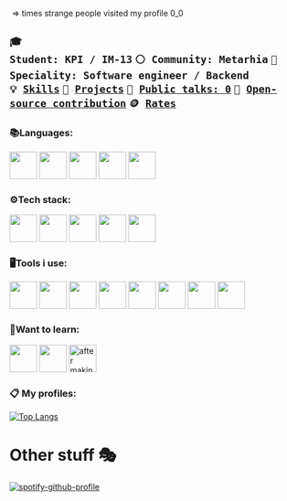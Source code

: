 <img src="https://komarev.com/ghpvc/?username=Snare295&style=flat-square&color=blue" alt=""/> => times strange people visited my profile 0_0 

<code>🎓 Student: KPI / IM-13</code>
<code>⚪ Community: Metarhia</code>
<code>👷 Speciality: Software engineer / Backend</code><br>
<code>💡 [Skills](SKILLS.md)</code>
<code>🧻 [Projects](PROJECTS.md)</code>
<code>📢 [Public talks: 0](TALKS.md)</code>
<code>👀 [Open-source contribution](CONTRIBUTION.md)</code>
<code>🪙 [Rates](RATES.md)</code><br>
-
### :books:Languages: 
<div class="row">
  <img width="48" src="https://upload.wikimedia.org/wikipedia/commons/thumb/9/99/Unofficial_JavaScript_logo_2.svg/800px-Unofficial_JavaScript_logo_2.svg.png">
  <img width="48" src="https://upload.wikimedia.org/wikipedia/commons/thumb/1/18/C_Programming_Language.svg/695px-C_Programming_Language.svg.png">
  <img width="48" src="https://upload.wikimedia.org/wikipedia/commons/7/7e/Dart-logo.png">
  <img width="48" src="https://upload.wikimedia.org/wikipedia/commons/thumb/c/c3/Python-logo-notext.svg/640px-Python-logo-notext.svg.png">
  <img width="48" src="https://upload.wikimedia.org/wikipedia/commons/thumb/1/18/ISO_C%2B%2B_Logo.svg/800px-ISO_C%2B%2B_Logo.svg.png">
</div>

### :gear:Tech stack:
<div class="row">
  <img width="48" src="https://user-images.githubusercontent.com/72049715/212493308-62b24c6d-c535-4ad6-a165-567d3a172d6f.png">
  <img width="48" src="https://git-scm.com/images/logos/downloads/Git-Icon-1788C.png">
  <img width="48" src="https://user-images.githubusercontent.com/72049715/212493367-a74934f0-7d53-42ba-aa19-5a126cb39bc0.png">
  <img width="48" src="https://user-images.githubusercontent.com/72049715/212493443-0eddc4e8-da2c-41ca-8d01-5b2fd9337a16.png">
  <img width="48" src="https://www.docker.com/wp-content/uploads/2022/03/vertical-logo-monochromatic.png">
</div>

### :desktop_computer:Tools i use: 
<div class="row">
  <img width="48" src="https://cdn.icon-icons.com/icons2/2107/PNG/512/file_type_vscode_icon_130084.png">
  <img width="48" src="https://cdn.icon-icons.com/icons2/2699/PNG/512/vim_logo_icon_170256.png">
  <img width="48" src="https://cdn.icon-icons.com/icons2/3053/PNG/512/adobe_photoshop_macos_bigsur_icon_190436.png">
  <img width="48" src="https://cdn.icon-icons.com/icons2/3053/PNG/512/adobe_premiere_pro_macos_bigsur_icon_189485.png">
  <img width="48" src="https://play-lh.googleusercontent.com/Pxdgk7UjvfpihQv_WaAIndFJS0f_NcGvKGoKDN6HovXmnAQexYTgxDtPWdFRErJ_NRs">
  <img width="48" src="https://upload.wikimedia.org/wikipedia/commons/a/a5/Google_Chrome_icon_%28September_2014%29.svg">
  <img width="48" src="https://www.pngmart.com/files/17/Microsoft-Windows-Icon-PNG-Pic.png">
  <img width="48" src="https://cdni.comss.net/logo/pop_os_logo_2019_640.png"
</div>


### :thinking:Want to learn:
<div class="row">
  <img width="48" src="https://upload.wikimedia.org/wikipedia/commons/thumb/0/06/Kotlin_Icon.svg/2048px-Kotlin_Icon.svg.png">
  <img width="48" src="https://www.nginx.com/wp-content/uploads/2020/05/NGINX-product-icon.svg">
  <img width="48" title="after making for linux as second language" src="https://upload.wikimedia.org/wikipedia/commons/thumb/d/d5/Rust_programming_language_black_logo.svg/800px-Rust_programming_language_black_logo.svg.png">
 </div>
  
### :clipboard: My profiles:


[![Top Langs](https://github-readme-stats.vercel.app/api/top-langs/?username=Snare295&exclude_repo=schedulekpiweb,AstroNvimConfig)](https://github.com/anuraghazra/github-readme-stats)

# Other stuff :performing_arts:
  [![spotify-github-profile](https://spotify-github-profile.vercel.app/api/view?uid=31jtuanjzkv6wwowxn6dfo4kwoky&cover_image=true&theme=natemoo-re&bar_color=53b14f&bar_color_cover=true)](https://spotify-github-profile.vercel.app/api/view?uid=31jtuanjzkv6wwowxn6dfo4kwoky&redirect=true)
